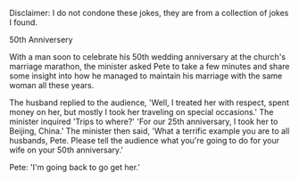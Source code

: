 Disclaimer: I do not condone these jokes, they are from a collection of jokes I found.

50th Anniversery

With a man soon to celebrate his 50th wedding anniversary at the church's marriage marathon, the minister asked Pete to take a few minutes and share some insight into how he managed to maintain his marriage with the same woman all these years.

The husband replied to the audience, 'Well, I treated her with respect, spent money on her, but mostly I took her traveling on special occasions.'
The minister inquired 'Trips to where?'
'For our 25th anniversary, I took her to Beijing, China.'
The minister then said, 'What a terrific example you are to all husbands, Pete. Please tell the audience what you're going to do for your wife on your 50th anniversary.'

Pete: 'I'm going back to go get her.'

